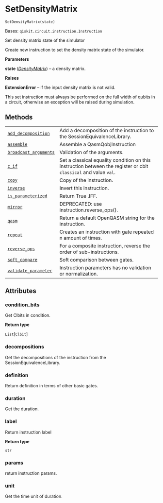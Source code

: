 # SetDensityMatrix

<span id="undefined" />

`SetDensityMatrix(state)`

Bases: `qiskit.circuit.instruction.Instruction`

Set density matrix state of the simulator

Create new instruction to set the density matrix state of the simulator.

**Parameters**

**state** ([*DensityMatrix*](qiskit.quantum_info.DensityMatrix#qiskit.quantum_info.DensityMatrix "qiskit.quantum_info.DensityMatrix")) – a density matrix.

**Raises**

**ExtensionError** – if the input density matrix is not valid.

<Admonition title="Note" type="note">
  This set instruction must always be performed on the full width of qubits in a circuit, otherwise an exception will be raised during simulation.
</Admonition>

## Methods

|                                                                                                                                                                                                                                  |                                                                                                                  |
| -------------------------------------------------------------------------------------------------------------------------------------------------------------------------------------------------------------------------------- | ---------------------------------------------------------------------------------------------------------------- |
| [`add_decomposition`](qiskit.providers.aer.library.SetDensityMatrix.add_decomposition#qiskit.providers.aer.library.SetDensityMatrix.add_decomposition "qiskit.providers.aer.library.SetDensityMatrix.add_decomposition")         | Add a decomposition of the instruction to the SessionEquivalenceLibrary.                                         |
| [`assemble`](qiskit.providers.aer.library.SetDensityMatrix.assemble#qiskit.providers.aer.library.SetDensityMatrix.assemble "qiskit.providers.aer.library.SetDensityMatrix.assemble")                                             | Assemble a QasmQobjInstruction                                                                                   |
| [`broadcast_arguments`](qiskit.providers.aer.library.SetDensityMatrix.broadcast_arguments#qiskit.providers.aer.library.SetDensityMatrix.broadcast_arguments "qiskit.providers.aer.library.SetDensityMatrix.broadcast_arguments") | Validation of the arguments.                                                                                     |
| [`c_if`](qiskit.providers.aer.library.SetDensityMatrix.c_if#qiskit.providers.aer.library.SetDensityMatrix.c_if "qiskit.providers.aer.library.SetDensityMatrix.c_if")                                                             | Set a classical equality condition on this instruction between the register or cbit `classical` and value `val`. |
| [`copy`](qiskit.providers.aer.library.SetDensityMatrix.copy#qiskit.providers.aer.library.SetDensityMatrix.copy "qiskit.providers.aer.library.SetDensityMatrix.copy")                                                             | Copy of the instruction.                                                                                         |
| [`inverse`](qiskit.providers.aer.library.SetDensityMatrix.inverse#qiskit.providers.aer.library.SetDensityMatrix.inverse "qiskit.providers.aer.library.SetDensityMatrix.inverse")                                                 | Invert this instruction.                                                                                         |
| [`is_parameterized`](qiskit.providers.aer.library.SetDensityMatrix.is_parameterized#qiskit.providers.aer.library.SetDensityMatrix.is_parameterized "qiskit.providers.aer.library.SetDensityMatrix.is_parameterized")             | Return True .IFF.                                                                                                |
| [`mirror`](qiskit.providers.aer.library.SetDensityMatrix.mirror#qiskit.providers.aer.library.SetDensityMatrix.mirror "qiskit.providers.aer.library.SetDensityMatrix.mirror")                                                     | DEPRECATED: use instruction.reverse\_ops().                                                                      |
| [`qasm`](qiskit.providers.aer.library.SetDensityMatrix.qasm#qiskit.providers.aer.library.SetDensityMatrix.qasm "qiskit.providers.aer.library.SetDensityMatrix.qasm")                                                             | Return a default OpenQASM string for the instruction.                                                            |
| [`repeat`](qiskit.providers.aer.library.SetDensityMatrix.repeat#qiskit.providers.aer.library.SetDensityMatrix.repeat "qiskit.providers.aer.library.SetDensityMatrix.repeat")                                                     | Creates an instruction with gate repeated n amount of times.                                                     |
| [`reverse_ops`](qiskit.providers.aer.library.SetDensityMatrix.reverse_ops#qiskit.providers.aer.library.SetDensityMatrix.reverse_ops "qiskit.providers.aer.library.SetDensityMatrix.reverse_ops")                                 | For a composite instruction, reverse the order of sub-instructions.                                              |
| [`soft_compare`](qiskit.providers.aer.library.SetDensityMatrix.soft_compare#qiskit.providers.aer.library.SetDensityMatrix.soft_compare "qiskit.providers.aer.library.SetDensityMatrix.soft_compare")                             | Soft comparison between gates.                                                                                   |
| [`validate_parameter`](qiskit.providers.aer.library.SetDensityMatrix.validate_parameter#qiskit.providers.aer.library.SetDensityMatrix.validate_parameter "qiskit.providers.aer.library.SetDensityMatrix.validate_parameter")     | Instruction parameters has no validation or normalization.                                                       |

## Attributes

<span id="undefined" />

### condition\_bits

Get Clbits in condition.

**Return type**

`List`\[`Clbit`]

<span id="undefined" />

### decompositions

Get the decompositions of the instruction from the SessionEquivalenceLibrary.

<span id="undefined" />

### definition

Return definition in terms of other basic gates.

<span id="undefined" />

### duration

Get the duration.

<span id="undefined" />

### label

Return instruction label

**Return type**

`str`

<span id="undefined" />

### params

return instruction params.

<span id="undefined" />

### unit

Get the time unit of duration.
